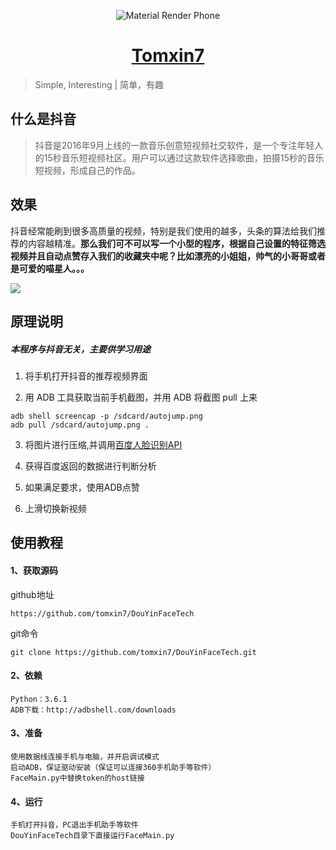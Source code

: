 <p align="center">
<img src="https://github.com/tomxin7/DouYinFaceTech/blob/master/banner1.png?raw=true" alt="Material Render Phone">
</p>

<h1 align="center"><a href="http://blog.tomxin.cn" target="_blank">Tomxin7 </a></h1>

> Simple, Interesting | 简单，有趣

## 什么是抖音

> 抖音是2016年9月上线的一款音乐创意短视频社交软件，是一个专注年轻人的15秒音乐短视频社区。用户可以通过这款软件选择歌曲，拍摄15秒的音乐短视频，形成自己的作品。


## 效果
抖音经常能刷到很多高质量的视频，特别是我们使用的越多，头条的算法给我们推荐的内容越精准。**那么我们可不可以写一个小型的程序，根据自己设置的特征筛选视频并且自动点赞存入我们的收藏夹中呢？比如漂亮的小姐姐，帅气的小哥哥或者是可爱的喵星人。。。**
<!--more-->


![](https://github.com/tomxin7/DouYinFaceTech/raw/master/20180418_000727.gif)
## 原理说明

##### 本程序与抖音无关，主要供学习用途

1. 将手机打开抖音的推荐视频界面

2. 用 ADB 工具获取当前手机截图，并用 ADB 将截图 pull 上来
```shell
adb shell screencap -p /sdcard/autojump.png
adb pull /sdcard/autojump.png .
```

3. 将图片进行压缩,并调用[百度人脸识别API](http://ai.baidu.com/tech/face)


4. 获得百度返回的数据进行判断分析

5. 如果满足要求，使用ADB点赞

6. 上滑切换新视频 





## 使用教程


#### 1、获取源码
github地址
```
https://github.com/tomxin7/DouYinFaceTech
```
git命令
```
git clone https://github.com/tomxin7/DouYinFaceTech.git
```
#### 2、依赖
```
Python：3.6.1 
ADB下载：http://adbshell.com/downloads
```
#### 3、准备
```
使用数据线连接手机与电脑，并开启调试模式
启动ADB，保证驱动安装（保证可以连接360手机助手等软件）
FaceMain.py中替换token的host链接
```
#### 4、运行
```
手机打开抖音，PC退出手机助手等软件
DouYinFaceTech目录下直接运行FaceMain.py
```
